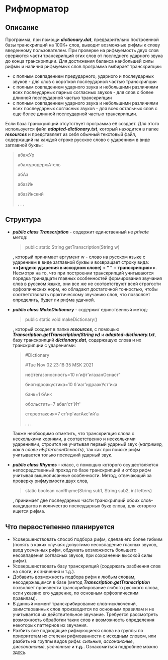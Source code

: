 # Рифморматор

## Описание
Программа, при помощи ***dictionary.dat***, предварительно построенной базы транскрипций на 100К+ слов, выводит возможные рифмы к слову введенному пользователем. При проверке на рифмуемость двух слов сверяются части транскрипций этих слов от последнего ударного звука до конца транскрипции. Для достижения баланса наибольшей силы рифмы и наличия рифмуемых слов программа выбирает транскрипции:
+ с полным совпадением предударного, ударного и послеударных звуков - для слов с короткой послеударной частью транскрипции
+ с полным совпадением ударного звука и небольшими различиями всех послеударных парных согласных звуков - для слов с более длинной послеударной частью транскрипции
+ с полным совпадением ударного звука и небольшими различиями всех послеударных согласных звуков - для всех остальных слов с еще более длинной послеударной частью транскрипции.

Если база транскрипций отсутствует программа её создает. Для этого используется файл ***adapted-dictionary.txt***, который находится в папке ***resources*** и представляет из себя обычный текстовый файл, содержащий на каждой строке русское слово с ударением в виде заглавной буквы:
>абажУр
>
>абажуродержАтель
>
>абАз
>
>абазИн
>
>абазИнский
>
> . . .


## Структура
+ ***public class Transcription*** - содержит единственный не *private* метод:
  > public static String getTransсription(String w)
  
  , который принимает аргумент w - слово на русском языке с ударением в виде заглавной буквы и возвращает строку вида: **<<[индекс ударения в исходном слове] + " " + транскрипция>>**.  Несмотря на то, что при построении транскрипций учитываются порядка тринадцати главных особенностей формирования звучания слов в русском языке, они все же не соответствуют  всей строгости орфоэпических норм, но обладают достаточной точностью, чтобы соответствовать практическому звучанию слов, что позволяет определить, будет ли рифма удачной.
+ ***public class MakeDictionary*** - содержит единственный метод:
  > public static void makeDictionary()

  , который создает в папке ***resources***, с помощью ***Transcription.getTranscription(String w)*** и ***adapted-dictionary.txt***, базу транскрипций ***dictionary.dat***, содержащую слова и их транскрипции с ударениями:
    > #Dictionary
    >
    > #Tue Nov 02 23:18:35 MSK 2021
    > 
    > нефтегазоносность=10 н'ифт'игазанОснаст'
    > 
    > биогидроакустика=10 б'иаг'идраакУст'ика
    > 
    > банк=1 бАнк
    > 
    > обольстить=7 абал'ст'Ит'
    > 
    > стереотаксия=7 ст'ир'иатАкс'ий'а
    > 
    > . . .
    
    Также необходимо отметить, что транскрипция слова с несколькими корнями, а соответственно и несколькими ударениями, строится не учитывая первый ударный звук (*например, как в слове нЕфтегазонОсность*), так как при поиске рифм учитывается только последний ударный звук.
+ ***public class Rhymes*** - класс, с помощью которого осуществляется непосредственный проход по базе транскрипций и отбор рифм учитывая вышеописанные особенности. Метод, отвечающий за проверку рифмуемости двух слов,
  > static boolean canRhyme(String sub1, String sub2, int letters)
  
  , принимает две послеударных части транскрипций обоих слов-кандидатов и количество послеударных букв слова, для которого ищется рифма.
  
  
 ## Что первостепенно планируется
 + Усовершенствовать способ подбора рифм, сделав его более гибким (понять в каких случаях допустимо несовпадение гласных звуков, ввод усеченных рифм, обдумать возможность большего несовпадения согласных звуков, при сохранении высокой силы рифм).
 + Усовершенствовать базу транскрипций (содержать разбиения слов на слоги, их значения и т.д.).
 + Добавить возможность подбора рифм к любым словам, несодержащимся в базе (метод ***Transcription.getTransсription*** позволяет произвести транскрибирование любого русского слова, если указано его ударение, по основным орфоэпическим правилам).
 + В данный момент транскрибирование слов-исключений, заимствованных слов производится по основным правилам и не учитывается их действительное звучание. Требуется рассмотреть возможность обработки таких слов и возможность определения некоторых паттернов их звучания.
 + Разбить все подходящие рифмующиеся слова на группы по приоритетам их степени рифмованности с исходным словом, или разбить на группы видов рифм: *сильные*, *ассонансные*, *диссонансные*, *усеченные* и **т.д.**. Ознакомиться подробнее можно [здесь](https://ru.wikipedia.org/wiki/Рифма).
